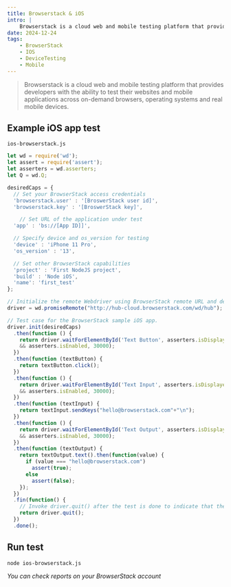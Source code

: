 ```yaml
---
title: Browserstack & iOS
intro: |
    Browserstack is a cloud web and mobile testing platform that provides developers with the ability to test their websites and mobile applications across on-demand browsers, operating systems and real mobile devices. 
date: 2024-12-24
tags:
    - BrowserStack
    - IOS
    - DeviceTesting
    - Mobile
---
```


> Browserstack is a cloud web and mobile testing platform that provides developers with the ability to test their websites and mobile applications across on-demand browsers, operating systems and real mobile devices. 

## Example iOS app test

`ios-browserstack.js`
```javascript
let wd = require('wd');
let assert = require('assert');
let asserters = wd.asserters;
let Q = wd.Q;

desiredCaps = {
  // Set your BrowserStack access credentials
  'browserstack.user' : '[BroswerStack user id]',
  'browserstack.key' : '[BroswerStack key]',

    // Set URL of the application under test
  'app' : 'bs://[App ID]]',

  // Specify device and os_version for testing
  'device' : 'iPhone 11 Pro',
  'os_version' : '13',

  // Set other BrowserStack capabilities
  'project' : 'First NodeJS project',
  'build' : 'Node iOS',
  'name': 'first_test'
};

// Initialize the remote Webdriver using BrowserStack remote URL and desired capabilities defined above
driver = wd.promiseRemote("http://hub-cloud.browserstack.com/wd/hub");

// Test case for the BrowserStack sample iOS app. 
driver.init(desiredCaps)
  .then(function () {
    return driver.waitForElementById('Text Button', asserters.isDisplayed 
    && asserters.isEnabled, 30000);
  })
  .then(function (textButton) {
    return textButton.click();
  })
  .then(function () {
    return driver.waitForElementById('Text Input', asserters.isDisplayed 
    && asserters.isEnabled, 30000);
  })
  .then(function (textInput) {
    return textInput.sendKeys("hello@browserstack.com"+"\n");
  })
  .then(function () {
    return driver.waitForElementById('Text Output', asserters.isDisplayed 
    && asserters.isEnabled, 30000);
  })
  .then(function (textOutput) {
    return textOutput.text().then(function(value) {
      if (value === "hello@browserstack.com")
        assert(true);
      else
        assert(false);
    });
  })
  .fin(function() { 
    // Invoke driver.quit() after the test is done to indicate that the test is completed.
    return driver.quit(); 
  })
  .done();
```

## Run test 

```
node ios-browserstack.js
```

_You can check reports on your BrowserStack account_
